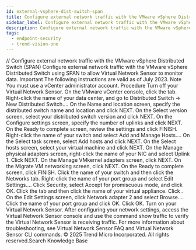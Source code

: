 ```yaml
---
id: external-vsphere-dist-switch-span
title: Configure external network traffic with the VMware vSphere Distributed Switch (SPAN)
sidebar_label: Configure external network traffic with the VMware vSphere Distributed Switch (SPAN)
description: Configure external network traffic with the VMware vSphere Distributed Switch (SPAN)
tags:
  - endpoint-security
  - trend-vision-one
---
```


/*<![CDATA[*/ $('#title').html($('meta[name=map-description]').attr('content')); /*]]>*/ Configure external network traffic with the VMware vSphere Distributed Switch (SPAN) Configure external network traffic with the VMware vSphere Distributed Switch using SPAN to allow Virtual Network Sensor to monitor data. Important The following instructions are valid as of July 2023. Note You must use a vCenter administrator account. Procedure Turn off your Virtual Network Sensor. On the VMware vCenter console, click the tab. Right-click the name of your data center, and go to Distributed Switch → New Distributed Switch.... On the Name and location screen, specify the distributed switch name and location and click NEXT. On the Select version screen, select your distributed switch version and click NEXT. On the Configure settings screen, specify the number of uplinks and click NEXT. On the Ready to complete screen, review the settings and click FINISH. Right-click the name of your switch and select Add and Manage Hosts.... On the Select task screen, select Add hosts and click NEXT. On the Select hosts screen, select your virtual machine and click NEXT. On the Manage physical adapters screen, right-click the name of your NIC and select Uplink 1. Click NEXT. On the Manage VMkernel adapters screen, click NEXT. On the Migrate VM networking screen, click NEXT. On the Ready to complete screen, click FINISH. Click the name of your switch and then click the Networks tab. Right-click the name of your port group and select Edit Settings.... Click Security, select Accept for promiscuous mode, and click OK. Click the tab and then click the name of your virtual appliance. Click . On the Edit Settings screen, click Network adapter 2 and select Browse.... Click the name of your port group and click OK. Click OK. Turn on your Virtual Network Sensor. After configuring your network settings, access the Virtual Network Sensor console and use the command show traffic to verify the Virtual Network Sensor is receiving traffic. For more information about troubleshooting, see Virtual Network Sensor FAQ and Virtual Network Sensor CLI commands. © 2025 Trend Micro Incorporated. All rights reserved.Search Knowledge Base